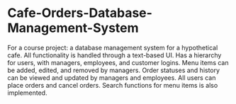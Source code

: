 # Cafe-Orders-Database-Management-System
For a course project: a database management system for a hypothetical cafe. All functionality is handled through a text-based UI.
Has a hierarchy for users, with managers, employees, and customer logins. Menu items can be added, edited, and removed by managers. Order statuses and history can be viewed and updated by managers and employees. All users can place orders and cancel orders. Search functions for menu items is also implemented.
